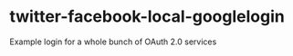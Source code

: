 twitter-facebook-local-googlelogin
==================================

Example login for a whole bunch of OAuth 2.0 services

